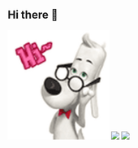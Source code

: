 ## Hi there 👋

<img src= "https://github.com/Astalex-s/Astalex-s/blob/main/cute-dog.gif" alt="The unlimited" width="200">
<img src= "https://img.shields.io/badge/py-python-brightgreen?logo=python">
<img src= "https://img.shields.io/badge/-django-blue?logo=django">
  

